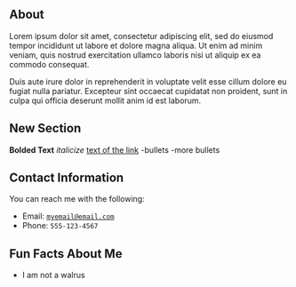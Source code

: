 ---
---

## About

Lorem ipsum dolor sit amet, consectetur adipiscing elit, sed do eiusmod tempor incididunt ut labore et dolore magna aliqua. Ut enim ad minim veniam, quis nostrud exercitation ullamco laboris nisi ut aliquip ex ea commodo consequat.

Duis aute irure dolor in reprehenderit in voluptate velit esse cillum dolore eu fugiat nulla pariatur. Excepteur sint occaecat cupidatat non proident, sunt in culpa qui officia deserunt mollit anim id est laborum.

## New Section
**Bolded Text**
*italicize*
[text of the link](https://example.com)
-bullets
-more bullets

## Contact Information

You can reach me with the following:

- Email: [`myemail@email.com`](mailto:myemail@email.com)
- Phone: `555-123-4567`

## Fun Facts About Me

- I am not a walrus
